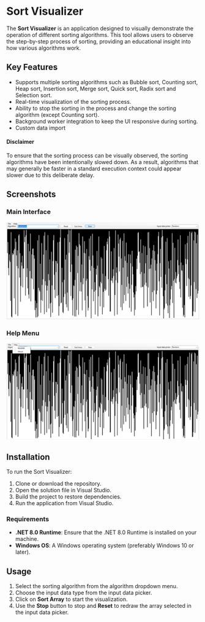 # Sort Visualizer

The **Sort Visualizer** is an application designed to visually demonstrate the operation of different sorting algorithms. This tool allows users to observe the step-by-step process of sorting, providing an educational insight into how various algorithms work.

## Key Features
- Supports multiple sorting algorithms such as Bubble sort, Counting sort, Heap sort, Insertion sort, Merge sort, Quick sort, Radix sort and Selection sort.
- Real-time visualization of the sorting process.
- Ability to stop the sorting in the process and change the sorting algorithm (except Counting sort).
- Background worker integration to keep the UI responsive during sorting.
- Custom data import

#### Disclaimer
To ensure that the sorting process can be visually observed, the sorting algorithms have been intentionally slowed down. As a result, algorithms that may generally be faster in a standard execution context could appear slower due to this deliberate delay.

## Screenshots

### Main Interface

![Sort Visualizer Interface](SortVisualizer.png)

### Help Menu

![Help Menu](HelpMenu.png)

## Installation

To run the Sort Visualizer:

1. Clone or download the repository.
2. Open the solution file in Visual Studio.
3. Build the project to restore dependencies.
4. Run the application from Visual Studio.

### Requirements

- **.NET 8.0 Runtime**: Ensure that the .NET 8.0 Runtime is installed on your machine.
- **Windows OS**: A Windows operating system (preferably Windows 10 or later).

## Usage

1. Select the sorting algorithm from the algorithm dropdown menu.
2. Choose the input data type from the input data picker.
3. Click on **Sort Array** to start the visualization.
4. Use the **Stop** button to stop and **Reset** to redraw the array selected in the input data picker.
